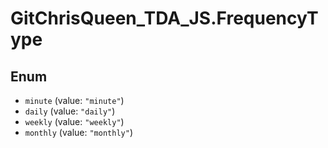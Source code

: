 # GitChrisQueen_TDA_JS.FrequencyType

## Enum

* `minute` (value: `"minute"`)
* `daily` (value: `"daily"`)
* `weekly` (value: `"weekly"`)
* `monthly` (value: `"monthly"`)
